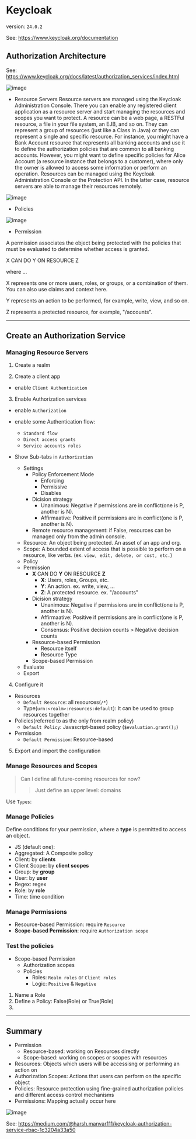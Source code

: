 # Keycloak

version: `24.0.2`

See: https://www.keycloak.org/documentation

## Authorization Architecture

See: https://www.keycloak.org/docs/latest/authorization_services/index.html

![image](https://github.com/pydemia/keycloak/assets/18019100/972775e0-ff0f-4088-b2bb-d4a611a671c4)


* Resource Servers
Resource servers are managed using the Keycloak Administration Console.
There you can enable any registered client application as a resource server and start managing the resources and scopes you want to protect.
A resource can be a web page, a RESTFul resource, a file in your file system, an EJB, and so on. They can represent a group of resources (just like a Class in Java) or they can represent a single and specific resource.
For instance, you might have a Bank Account resource that represents all banking accounts and use it to define the authorization policies that are common to all banking accounts. However, you might want to define specific policies for Alice Account (a resource instance that belongs to a customer), where only the owner is allowed to access some information or perform an operation.
Resources can be managed using the Keycloak Administration Console or the Protection API. In the latter case, resource servers are able to manage their resources remotely.

![image](https://github.com/pydemia/keycloak/assets/18019100/0d294f38-6daf-4d11-849c-e2f56ba4aa72)

* Policies

![image](https://github.com/pydemia/keycloak/assets/18019100/06b1de1b-252d-4926-bcdb-497e4c3f6dcd)



* Permission

A permission associates the object being protected with the policies that must be evaluated to determine whether access is granted.

X CAN DO Y ON RESOURCE Z

where …​

X represents one or more users, roles, or groups, or a combination of them. You can also use claims and context here.

Y represents an action to be performed, for example, write, view, and so on.

Z represents a protected resource, for example, "/accounts".

---

## Create an Authorization Service

### Managing Resource Servers

1. Create a realm

2. Create a client app

* enable `Client Authentication`

3. Enable Authorization services

* enable `Authorization`
* enable some Authentication flow:
  - `Standard flow`
  - `Direct access grants`
  - `Service accounts roles`

* Show Sub-tabs in `Authorization`
  - Settings
    - Policy Enforcement Mode
      - Enforcing
      - Permissive
      - Disables
    - Dicision strategy
      - Unanimous: Negative if permissions are in conflict(one is P, another is N).
      - Affirmaative: Positive if permissions are in conflict(one is P, another is N).
    - Remote resource management: if False, resources can be managed only from the admin console.
  - Resource: An object being protected. An asset of an app and org.
  - Scope: A bounded extent of access that is possible to perform on a resource, like verbs. (ex. `view, edit, delete, or cost, etc.`)
  - Policy
  - Permission
    - __X__ CAN DO __Y__ ON RESOURCE __Z__
      - __X__: Users, roles, Groups, etc.
      - __Y__: An action. ex. write, view, ...
      - __Z__: A protected resource. ex. "/accounts"
    - Dicision strategy
      - Unanimous: Negative if permissions are in conflict(one is P, another is N).
      - Affirmaative: Positive if permissions are in conflict(one is P, another is N).
      - Consensus: Positive decision counts > Negative decision counts
    - Resource-based Permission
      - Resource itself
      - Resource Type
    - Scope-based Permission
  - Evaluate
  - Export

4. Configure it

* Resources
  - `Default Resource`: all resources(`/*`)
  - Type(`urn:<realm>:resources:default`): It can be used to group resources together
* Policies(referred to as the only from realm policy)
  - `Default Policy`: Javascript-based policy (`$evaluation.grant();`)
* Permission
  - `Default Permission`: Resource-based

5. Export and import the configuration

### Manage Resources and Scopes
> Can I define all future-coming resources for now?
> > Just define an upper level: domains

Use `Types`: 


### Manage Policies

Define conditions for your permission, where a __type__ is permitted to access an object.

* JS (default one): 
* Aggregated: A Composite policy
* Client: by __clients__
* Client Scope: by __client scopes__
* Group: by __group__
* User: by __user__
* Regex: regex
* Role: by __role__
* Time: time condition

### Manage Permissions

* Resource-based Permission: require `Resource`
* __Scope-based Permission__: require `Authorization scope`

### Test the policies

* Scope-based Permission
  * Authorization scopes
  * Policies
    * Roles: `Realm roles` or `Client roles`
    * Logic: `Positive` & `Negative`


1. Name a Role
2. Define a Policy: False(Role) or True(Role)
3. 


---
## Summary

* Permission
  * Resource-based: working on Resources directly
  * Scope-based: working on scopes or scopes with resources
* Resources: Objects which users will be accessisng or performing an action on
* Authorization Scopes: Actions that users can perform on the specific object
* Policies: Resource protection using fine-grained authorization policies and different access control mechanisms
* Permissions: Mapping actually occur here

![image](https://github.com/pydemia/keycloak/assets/18019100/a5395756-9f0d-40e7-a040-03a66111134f)

See: https://medium.com/@harsh.manvar111/keycloak-authorization-service-rbac-1c3204a33a50
